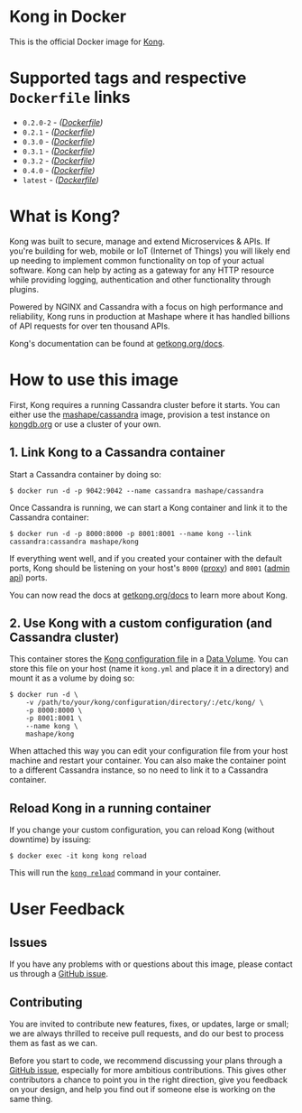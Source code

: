 # Kong in Docker

This is the official Docker image for [Kong][kong-site-url].

# Supported tags and respective `Dockerfile` links

- `0.2.0-2` - *([Dockerfile](https://github.com/Mashape/docker-kong/blob/0.2.0-2/Dockerfile))*
- `0.2.1` - *([Dockerfile](https://github.com/Mashape/docker-kong/blob/0.2.1/Dockerfile))*
- `0.3.0` - *([Dockerfile](https://github.com/Mashape/docker-kong/blob/0.3.0/Dockerfile))*
- `0.3.1` - *([Dockerfile](https://github.com/Mashape/docker-kong/blob/0.3.1/Dockerfile))*
- `0.3.2` - *([Dockerfile](https://github.com/Mashape/docker-kong/blob/0.3.2/Dockerfile))*
- `0.4.0` - *([Dockerfile](https://github.com/Mashape/docker-kong/blob/0.4.0/Dockerfile))*
- `latest` - *([Dockerfile](https://github.com/Mashape/docker-kong/blob/latest/Dockerfile))*

# What is Kong?

Kong was built to secure, manage and extend Microservices & APIs. If you're building for web, mobile or IoT (Internet of Things) you will likely end up needing to implement common functionality on top of your actual software. Kong can help by acting as a gateway for any HTTP resource while providing logging, authentication and other functionality through plugins.

Powered by NGINX and Cassandra with a focus on high performance and reliability, Kong runs in production at Mashape where it has handled billions of API requests for over ten thousand APIs.

Kong's documentation can be found at [getkong.org/docs][kong-docs-url].

# How to use this image

First, Kong requires a running Cassandra cluster before it starts. You can either use the [mashape/cassandra](https://github.com/Mashape/docker-cassandra) image, provision a test instance on [kongdb.org](http://kongdb.org) or use a cluster of your own.

## 1. Link Kong to a Cassandra container

Start a Cassandra container by doing so:

```shell
$ docker run -d -p 9042:9042 --name cassandra mashape/cassandra
```

Once Cassandra is running, we can start a Kong container and link it to the Cassandra container:

```shell
$ docker run -d -p 8000:8000 -p 8001:8001 --name kong --link cassandra:cassandra mashape/kong
```

If everything went well, and if you created your container with the default ports, Kong should be listening on your host's `8000` ([proxy][kong-docs-proxy-port]) and `8001` ([admin api][kong-docs-admin-api-port]) ports.

You can now read the docs at [getkong.org/docs][kong-docs-url] to learn more about Kong.

## 2. Use Kong with a custom configuration (and Cassandra cluster)

This container stores the [Kong configuration file](http://getkong.org/docs/latest/configuration/) in a [Data Volume][docker-data-volume]. You can store this file on your host (name it `kong.yml` and place it in a directory) and mount it as a volume by doing so:

```shell
$ docker run -d \
    -v /path/to/your/kong/configuration/directory/:/etc/kong/ \
    -p 8000:8000 \
    -p 8001:8001 \
    --name kong \
    mashape/kong
```

When attached this way you can edit your configuration file from your host machine and restart your container. You can also make the container point to a different Cassandra instance, so no need to link it to a Cassandra container.

## Reload Kong in a running container

If you change your custom configuration, you can reload Kong (without downtime) by issuing:

```shell
$ docker exec -it kong kong reload
```

This will run the [`kong reload`][kong-docs-reload] command in your container.

# User Feedback

## Issues

If you have any problems with or questions about this image, please contact us through a [GitHub issue][github-new-issue].

## Contributing

You are invited to contribute new features, fixes, or updates, large or small; we are always thrilled to receive pull requests, and do our best to process them as fast as we can.

Before you start to code, we recommend discussing your plans through a [GitHub issue][github-new-issue], especially for more ambitious contributions. This gives other contributors a chance to point you in the right direction, give you feedback on your design, and help you find out if someone else is working on the same thing.

[kong-site-url]: http://getkong.org
[kong-docs-url]: http://getkong.org/docs
[kong-docs-proxy-port]: http://getkong.org/docs/latest/configuration/#proxy_port
[kong-docs-admin-api-port]: http://getkong.org/docs/latest/configuration/#admin_api_port
[kong-docs-reload]: http://getkong.org/docs/latest/cli/#reload

[github-new-issue]: https://github.com/Mashape/docker-kong/issues/new
[docker-data-volume]: https://docs.docker.com/userguide/dockervolumes/
